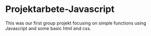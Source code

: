 # Projektarbete-Javascript
This was our first group projekt focusing on simple functions using Javascript and some basic html and css.

